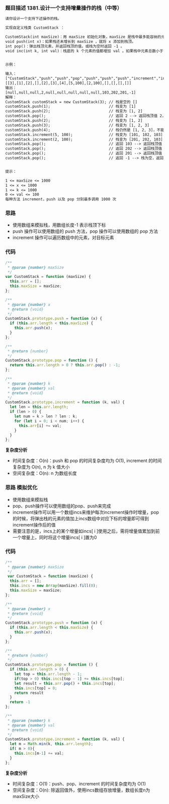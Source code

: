 ### 题目描述 1381.设计一个支持增量操作的栈（中等）

```txt
请你设计一个支持下述操作的栈。

实现自定义栈类 CustomStack ：

CustomStack(int maxSize)：用 maxSize 初始化对象，maxSize 是栈中最多能容纳的元素数量，栈在增长到 maxSize 之后则不支持 push 操作。
void push(int x)：如果栈还未增长到 maxSize ，就将 x 添加到栈顶。
int pop()：弹出栈顶元素，并返回栈顶的值，或栈为空时返回 -1 。
void inc(int k, int val)：栈底的 k 个元素的值都增加 val 。如果栈中元素总数小于 k ，则栈中的所有元素都增加 val 。
 

示例：

输入：
["CustomStack","push","push","pop","push","push","push","increment","increment","pop","pop","pop","pop"]
[[3],[1],[2],[],[2],[3],[4],[5,100],[2,100],[],[],[],[]]
输出：
[null,null,null,2,null,null,null,null,null,103,202,201,-1]
解释：
CustomStack customStack = new CustomStack(3); // 栈是空的 []
customStack.push(1);                          // 栈变为 [1]
customStack.push(2);                          // 栈变为 [1, 2]
customStack.pop();                            // 返回 2 --> 返回栈顶值 2，栈变为 [1]
customStack.push(2);                          // 栈变为 [1, 2]
customStack.push(3);                          // 栈变为 [1, 2, 3]
customStack.push(4);                          // 栈仍然是 [1, 2, 3]，不能添加其他元素使栈大小变为 4
customStack.increment(5, 100);                // 栈变为 [101, 102, 103]
customStack.increment(2, 100);                // 栈变为 [201, 202, 103]
customStack.pop();                            // 返回 103 --> 返回栈顶值 103，栈变为 [201, 202]
customStack.pop();                            // 返回 202 --> 返回栈顶值 202，栈变为 [201]
customStack.pop();                            // 返回 201 --> 返回栈顶值 201，栈变为 []
customStack.pop();                            // 返回 -1 --> 栈为空，返回 -1


提示：

1 <= maxSize <= 1000
1 <= x <= 1000
1 <= k <= 1000
0 <= val <= 100
每种方法 increment，push 以及 pop 分别最多调用 1000 次
```

### 思路

- 使用数组来模拟栈，用数组长度-1 表示栈顶下标
- push 操作可以使用数组的 push 方法，pop 操作可以使用数组的 pop 方法
- increment 操作可以遍历数组中的元素，对目标元素

### 代码

```javascript
/**
 * @param {number} maxSize
 */
var CustomStack = function (maxSize) {
  this.arr = [];
  this.maxSize = maxSize;
};

/**
 * @param {number} x
 * @return {void}
 */
CustomStack.prototype.push = function (x) {
  if (this.arr.length < this.maxSize) {
    this.arr.push(x);
  }
};

/**
 * @return {number}
 */
CustomStack.prototype.pop = function () {
  return this.arr.length > 0 ? this.arr.pop() : -1;
};

/**
 * @param {number} k
 * @param {number} val
 * @return {void}
 */
CustomStack.prototype.increment = function (k, val) {
  let len = this.arr.length;
  if (len > 0) {
    let num = k > len ? len : k;
    for (let i = 0; i < num; i++) {
      this.arr[i] += val;
    }
  }
};
```

**复杂度分析**

- 时间复杂度：O(n)：push 和 pop 的时间复杂度均为 O(1), increment 的时间复杂度为 O(n), n 为 k 值大小
- 空间复杂度：O(n): n 为数组长度

### 思路 模拟优化
- 使用数组来模拟栈
- pop、push操作可以使用数组的pop、push来完成
- increment操作可以用一个数组incs来维护每次increment操作时增量，pop 的时候，将弹出栈的元素的值加上incs数组中对应下标的增量即可得到 increment操作后的值
- 需要注意的是，incs上的某个增量如incs[ i ]使用之后，需将增量值累加到前一个增量上，同时将这个增量incs[ i ]置为0

### 代码

```javascript
/**
 * @param {number} maxSize
 */
 var CustomStack = function (maxSize) {
  this.arr = [];
  this.incs = new Array(maxSize).fill(0);
  this.maxSize = maxSize;
};

/**
 * @param {number} x
 * @return {void}
 */
CustomStack.prototype.push = function (x) {
  if (this.arr.length < this.maxSize) {
    this.arr.push(x);
  }
};

/**
 * @return {number}
 */
CustomStack.prototype.pop = function () {
  if (this.arr.length > 0) {
    let top = this.arr.length - 1;
    if(top > 0) this.incs[top - 1] += this.incs[top];
    let result = this.arr.pop() + this.incs[top];
    this.incs[top] = 0;
    return result
  }
  return -1
};

/**
 * @param {number} k
 * @param {number} val
 * @return {void}
 */
CustomStack.prototype.increment = function (k, val) {
  let m = Math.min(k, this.arr.length);
  if( m > 0){
    this.incs[m-1] += val;
  }
};
```

**复杂度分析**

- 时间复杂度：O(1)：push、pop、increment 的时间复杂度均为 O(1)
- 空间复杂度：O(n): 除返回值外，使用incs数组存放增量，数组长度n为maxSize大小

